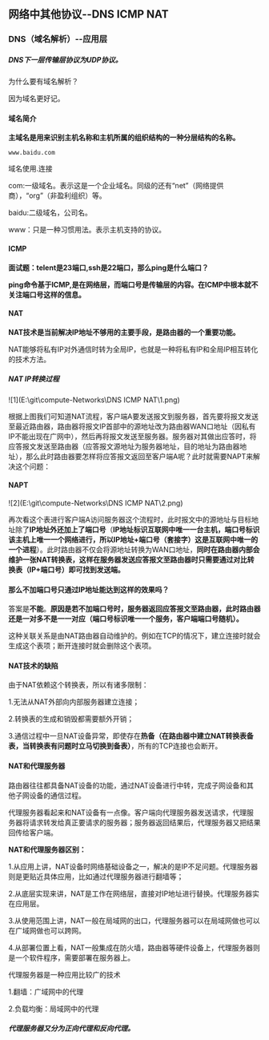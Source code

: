 ## 网络中其他协议--DNS ICMP NAT

### DNS（域名解析）--应用层

##### DNS下一层传输层协议为UDP协议。

为什么要有域名解析？

因为域名更好记。

#### 域名简介

**主域名是用来识别主机名称和主机所属的组织结构的一种分层结构的名称。**

```
www.baidu.com
```

域名使用.连接

com:一级域名。表示这是一个企业域名。同级的还有“net”（网络提供商），“org”（非盈利组织）等。

baidu:二级域名，公司名。

www：只是一种习惯用法。表示主机支持的协议。



#### ICMP

**面试题：telent是23端口,ssh是22端口，那么ping是什么端口？**

**ping命令基于ICMP,是在网络层，而端口号是传输层的内容。在ICMP中根本就不关注端口号这样的信息。**



#### NAT

**NAT技术是当前解决IP地址不够用的主要手段，是路由器的一个重要功能。**

NAT能够将私有IP对外通信时转为全局IP，也就是一种将私有IP和全局IP相互转化的技术方法。

##### NAT IP转换过程

![1](E:\git\compute-Networks\DNS ICMP NAT\1.png)

根据上图我们可知道NAT流程，客户端A要发送报文到服务器，首先要将报文发送至最近路由器，路由器将报文IP首部中的源地址改为路由器WAN口地址（因私有IP不能出现在广网中），然后再将报文发送至服务器。服务器对其做出应答时，将应答报文发送至路由器（应答报文源地址为服务器地址，目的地址为路由器地址），那么此时路由器要怎样将应答报文返回至客户端A呢？此时就需要NAPT来解决这个问题：

#### NAPT

![2](E:\git\compute-Networks\DNS ICMP NAT\2.png)

再次看这个表进行客户端A访问服务器这个流程时，此时报文中的源地址与目标地址除了**IP地址外还加上了端口号**（**IP地址标识互联网中唯一一台主机，端口号标识该主机上唯一一个网络进行，所以IP地址+端口号（套接字）这是互联网中唯一的一个进程**）。此时路由器不仅会将源地址转换为WAN口地址，**同时在路由器内部会维护一张NAT转换表，这样在服务器发送应答报文至路由器时只需要通过对比转换表（IP+端口号）即可找到发送端。**

#### 那么不加端口号只通过IP地址能达到这样的效果吗？

答案是**不能**。**原因是若不加端口号时，服务器返回应答报文至路由器，此时路由器还是一对多不是一一对应（端口号标识唯一一个服务，客户端端口号随机）。**

这种关联关系是由NAT路由器自动维护的。例如在TCP的情况下，建立连接时就会生成这个表项；断开连接时就会删除这个表项。

#### NAT技术的缺陷

由于NAT依赖这个转换表，所以有诸多限制：

1.无法从NAT外部向内部服务器建立连接；

2.转换表的生成和销毁都需要额外开销；

3.通信过程中一旦NAT设备异常，即使存在**热备（在路由器中建立NAT转换表备表，当转换表有问题时立马切换到备表）**，所有的TCP连接也会断开。

#### NAT和代理服务器

路由器往往都具备NAT设备的功能，通过NAT设备进行中转，完成子网设备和其他子网设备的通信过程。

代理服务器看起来和NAT设备有一点像。客户端向代理服务器发送请求，代理服务器将请求转发给真正要请求的服务器；服务器返回结果后，代理服务器又把结果回传给客户端。

**NAT和代理服务器区别：**

1.从应用上讲，NAT设备时网络基础设备之一，解决的是IP不足问题。代理服务器则是更贴近具体应用，比如通过代理服务器进行翻墙等；

2.从底层实现来讲，NAT是工作在网络层，直接对IP地址进行替换。代理服务器实在应用层。

3.从使用范围上讲，NAT一般在局域网的出口，代理服务器可以在局域网做也可以在广域网做也可以跨网。

4.从部署位置上看，NAT一般集成在防火墙，路由器等硬件设备上，代理服务器则是一个软件程序，需要部署在服务器上。

代理服务器是一种应用比较广的技术

1.翻墙：广域网中的代理

2.负载均衡：局域网中的代理

##### 代理服务器又分为正向代理和反向代理。



